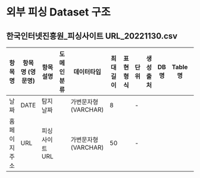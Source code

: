 # 외부 피싱 Dataset 구조

## 한국인터넷진흥원_피싱사이트 URL_20221130.csv
| 항목명        | 항목명 (영문명) | 항목 설명    | 도메인분류 | 데이터타입         | 최대길이 | 표현형식 | 단위 | 생성출처     | DB명  | Table명 | 코드 |
|---------------|----------------|-------------|------------|-------------------|----------|----------|------|--------------|-------|---------|------|
| 날짜          | DATE           | 탐지날짜    |            | 가변문자형(VARCHAR) | 8        |          | -    |              |       |         | -    |
| 홈페이지주소  | URL            | 피싱사이트 URL |          | 가변문자형(VARCHAR) | 50       |          | -    |              |       |         | -    |
